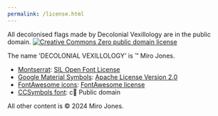 ```yaml
---
permalink: /license.html
---
```

All decolonised flags made by Decolonial Vexillology are in the public domain.
[![Creative Commons Zero public domain license](https://decolonialvexillology.github.io/images/cc-zero.svg)](https://creativecommons.org/publicdomain/zero/1.0/)


The name 'DECOLONIAL VEXILLOLOGY' is &trade; Miro Jones.


- [Montserrat](https://fonts.google.com/specimen/Montserrat): [SIL Open Font License](https://scripts.sil.org/cms/scripts/page.php?site_id=nrsi&id=OFL)
- [Google Material Symbols](https://fonts.google.com/icons): [Apache License Version 2.0](https://www.apache.org/licenses/LICENSE-2.0.html)
- [FontAwesome icons](https://fontawesome.com): [FontAwesome license](https://fontawesome.com/license)
- [CCSymbols font](https://www.ctrl.blog/entry/creative-commons-unicode-fallback-font.html): c&#x20E0; Public domain


All other content is &copy; 2024 Miro Jones.

